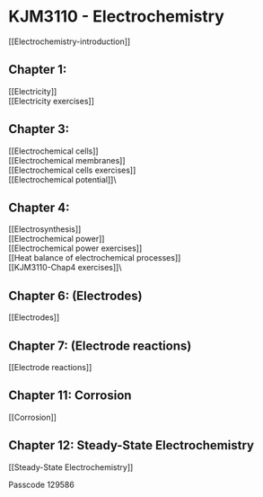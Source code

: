 # KJM3110 - Electrochemistry

[[Electrochemistry-introduction]]


## Chapter 1: 
[[Electricity]]\
[[Electricity exercises]]


## Chapter 3: 

[[Electrochemical cells]]\
[[Electrochemical membranes]]\
[[Electrochemical cells exercises]]\
[[Electrochemical potential]]\


## Chapter 4: 

[[Electrosynthesis]]\
[[Electrochemical power]]\
[[Electrochemical power exercises]]\
[[Heat balance of electrochemical processes]]\
[[KJM3110-Chap4 exercises]]\


## Chapter 6: (Electrodes)

[[Electrodes]]


## Chapter 7: (Electrode reactions)

[[Electrode reactions]]

## Chapter 11: Corrosion

[[Corrosion]]

## Chapter 12: Steady-State Electrochemistry

[[Steady-State Electrochemistry]]

Passcode 129586